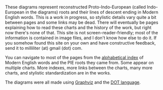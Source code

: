 These diagrams represent reconstructed Proto-Indo-European (called Indo-European in the diagrams) roots and their lines of descent ending in Modern English words. This is a work in progress, so stylistic details vary quite a bit between pages and some links may be dead. There will eventually be pages explaining how to read these charts and the history of the work, but right now there's none of that. This site is not screen-reader-friendly; most of the information is contained in image files, and I don't know how else to do it. If you somehow found this site on your own and have constructive feedback, send it to milliliter (at) gmail (dot) com. 

You can navigate to most of the pages from the <a href="alpha-index.html">alphabetical index</a> of Modern English words and the PIE roots they came from. Some appear on multiple charts. More indexes, more links between the charts, many more charts, and stylistic standardization are in the works.

The diagrams were all made using <a href="https://graphviz.org/">Graphviz</a> and the <a href="https://graphviz.org/doc/info/lang.html">DOT language</a>.
